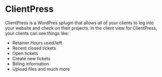 # ClientPress
ClientPress is a WordPres splugin that allows all of your clients to log into your website and check on their projects. In the client view for ClientPress, your clients can see things like:
- Retainer Hours used/left
- Recent closed tickets
- Open tickets
- Create new tickets
- Billing information
- Upload files
and much more
